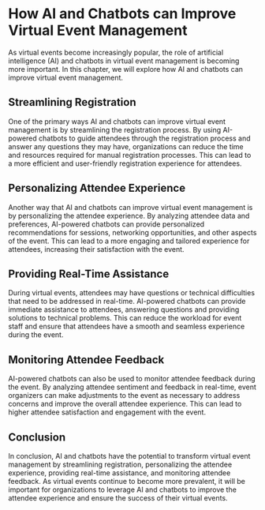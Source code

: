 How AI and Chatbots can Improve Virtual Event Management
============================================================================================================================

As virtual events become increasingly popular, the role of artificial intelligence (AI) and chatbots in virtual event management is becoming more important. In this chapter, we will explore how AI and chatbots can improve virtual event management.

Streamlining Registration
-------------------------

One of the primary ways AI and chatbots can improve virtual event management is by streamlining the registration process. By using AI-powered chatbots to guide attendees through the registration process and answer any questions they may have, organizations can reduce the time and resources required for manual registration processes. This can lead to a more efficient and user-friendly registration experience for attendees.

Personalizing Attendee Experience
---------------------------------

Another way that AI and chatbots can improve virtual event management is by personalizing the attendee experience. By analyzing attendee data and preferences, AI-powered chatbots can provide personalized recommendations for sessions, networking opportunities, and other aspects of the event. This can lead to a more engaging and tailored experience for attendees, increasing their satisfaction with the event.

Providing Real-Time Assistance
------------------------------

During virtual events, attendees may have questions or technical difficulties that need to be addressed in real-time. AI-powered chatbots can provide immediate assistance to attendees, answering questions and providing solutions to technical problems. This can reduce the workload for event staff and ensure that attendees have a smooth and seamless experience during the event.

Monitoring Attendee Feedback
----------------------------

AI-powered chatbots can also be used to monitor attendee feedback during the event. By analyzing attendee sentiment and feedback in real-time, event organizers can make adjustments to the event as necessary to address concerns and improve the overall attendee experience. This can lead to higher attendee satisfaction and engagement with the event.

Conclusion
----------

In conclusion, AI and chatbots have the potential to transform virtual event management by streamlining registration, personalizing the attendee experience, providing real-time assistance, and monitoring attendee feedback. As virtual events continue to become more prevalent, it will be important for organizations to leverage AI and chatbots to improve the attendee experience and ensure the success of their virtual events.
